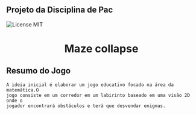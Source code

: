 ##  Projeto da Disciplina de Pac 

![License MIT](https://img.shields.io/badge/License-MIT-yellow.svg)

<div style="text-align: center">
    <h1>Maze collapse </h1>
</div> 

## Resumo do Jogo
    A ideia inicial é elaborar um jogo educativo focado na área da matemática.O
    jogo consiste em um corredor em um labirinto baseado em uma visão 2D onde o
    jogador encontrará obstáculos e terá que desvendar enigmas.

